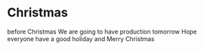 # Christmas
before Christmas
We are going to have production tomorrow
Hope everyone have a good holiday and Merry Christmas

